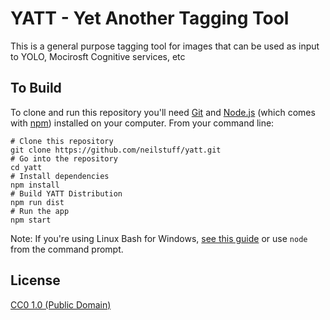 # YATT - Yet Another Tagging Tool

This is a general purpose tagging tool for images that can be used as input to YOLO, Mocirosft Cognitive services, etc 

## To Build

To clone and run this repository you'll need [Git](https://git-scm.com) and [Node.js](https://nodejs.org/en/download/) (which comes with [npm](http://npmjs.com)) installed on your computer. From your command line:

```Shell or Terminal
# Clone this repository
git clone https://github.com/neilstuff/yatt.git
# Go into the repository
cd yatt
# Install dependencies
npm install
# Build YATT Distribution
npm run dist
# Run the app
npm start
```

Note: If you're using Linux Bash for Windows, [see this guide](https://www.howtogeek.com/261575/how-to-run-graphical-linux-desktop-applications-from-windows-10s-bash-shell/) or use `node` from the command prompt.

## License

[CC0 1.0 (Public Domain)](LICENSE.md)
